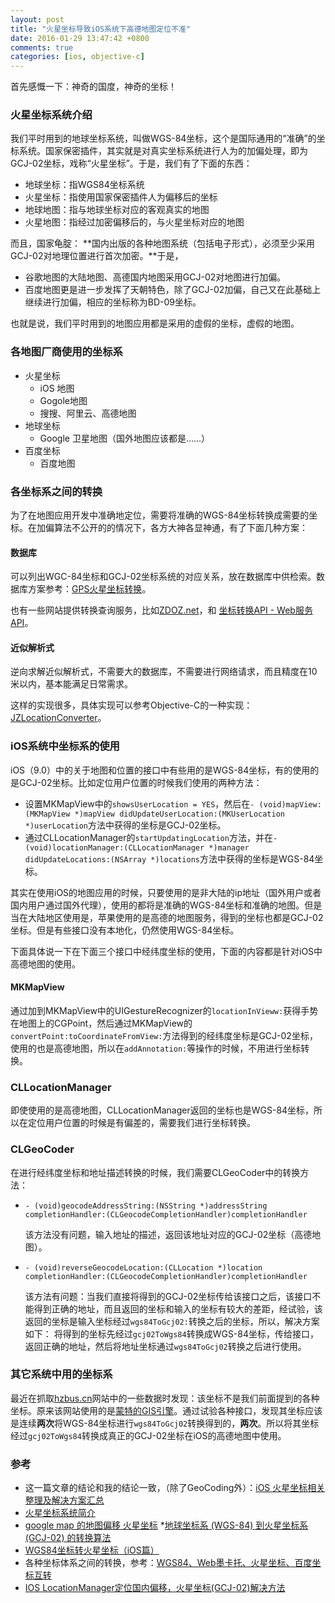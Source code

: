 ```yaml
---
layout: post
title: "火星坐标导致iOS系统下高德地图定位不准"
date: 2016-01-29 13:47:42 +0800
comments: true
categories: [ios, objective-c]
---
```


首先感慨一下：神奇的国度，神奇的坐标！

### 火星坐标系统介绍

<!-- more -->

我们平时用到的地球坐标系统，叫做WGS-84坐标，这个是国际通用的“准确”的坐标系统。国家保密插件，其实就是对真实坐标系统进行人为的加偏处理，即为GCJ-02坐标，戏称“火星坐标”。于是，我们有了下面的东西：

* 地球坐标：指WGS84坐标系统
* 火星坐标：指使用国家保密插件人为偏移后的坐标
* 地球地图：指与地球坐标对应的客观真实的地图
* 火星地图：指经过加密偏移后的，与火星坐标对应的地图

而且，国家龟腚： **国内出版的各种地图系统（包括电子形式），必须至少采用GCJ-02对地理位置进行首次加密。**于是，

* 谷歌地图的大陆地图、高德国内地图采用GCJ-02对地图进行加偏。
* 百度地图更是进一步发挥了天朝特色，除了GCJ-02加偏，自己又在此基础上继续进行加偏，相应的坐标称为BD-09坐标。

也就是说，我们平时用到的地图应用都是采用的虚假的坐标，虚假的地图。

### 各地图厂商使用的坐标系

* 火星坐标
    * iOS 地图
    * Gogole地图
    * 搜搜、阿里云、高德地图
* 地球坐标
    * Google 卫星地图（国外地图应该都是……）
* 百度坐标
    * 百度地图

### 各坐标系之间的转换

为了在地图应用开发中准确地定位，需要将准确的WGS-84坐标转换成需要的坐标。在加偏算法不公开的的情况下，各方大神各显神通，有了下面几种方案：

#### 数据库

可以列出WGC-84坐标和GCJ-02坐标系统的对应关系，放在数据库中供检索。数据库方案参考：[GPS火星坐标转换](http://code4app.com/ios/GPS%E7%81%AB%E6%98%9F%E5%9D%90%E6%A0%87%E8%BD%AC%E6%8D%A2/51c2564f6803fa9a29000000)。

也有一些网站提供转换查询服务，比如[ZDOZ.net](http://www.zdoz.net/)，和 [坐标转换API - Web服务API](http://lbsyun.baidu.com/index.php?title=webapi/guide/changeposition)。

#### 近似解析式

逆向求解近似解析式，不需要大的数据库，不需要进行网络请求，而且精度在10米以内，基本能满足日常需求。

这样的实现很多，具体实现可以参考Objective-C的一种实现：[JZLocationConverter](https://github.com/JackZhouCn/JZLocationConverter)。

### iOS系统中坐标系的使用

iOS（9.0）中的关于地图和位置的接口中有些用的是WGS-84坐标，有的使用的是GCJ-02坐标。比如定位用户位置的时候我们使用的两种方法：

* 设置MKMapView中的`showsUserLocation = YES`，然后在`- (void)mapView:(MKMapView *)mapView didUpdateUserLocation:(MKUserLocation *)userLocation`方法中获得的坐标是GCJ-02坐标。
* 通过CLLocationManager的`startUpdatingLocation`方法，并在`- (void)locationManager:(CLLocationManager *)manager didUpdateLocations:(NSArray *)locations`方法中获得的坐标是WGS-84坐标。

其实在使用iOS的地图应用的时候，只要使用的是非大陆的ip地址（国外用户或者国内用户通过国外代理），使用的都将是准确的WGS-84坐标和准确的地图。但是当在大陆地区使用是，苹果使用的是高德的地图服务，得到的坐标也都是GCJ-02坐标。但是有些接口没有本地化，仍然使用WGS-84坐标。

下面具体说一下在下面三个接口中经纬度坐标的使用，下面的内容都是针对iOS中高德地图的使用。

#### MKMapView

通过加到MKMapView中的UIGestureRecognizer的`locationInVieww:`获得手势在地图上的CGPoint，然后通过MKMapView的`convertPoint:toCoordinateFromView:`方法得到的经纬度坐标是GCJ-02坐标，使用的也是高德地图，所以在`addAnnotation:`等操作的时候，不用进行坐标转换。

### CLLocationManager

即使使用的是高德地图，CLLocationManager返回的坐标也是WGS-84坐标，所以在定位用户位置的时候是有偏差的，需要我们进行坐标转换。

### CLGeoCoder

在进行经纬度坐标和地址描述转换的时候，我们需要CLGeoCoder中的转换方法：

* `- (void)geocodeAddressString:(NSString *)addressString completionHandler:(CLGeocodeCompletionHandler)completionHandler`

    该方法没有问题，输入地址的描述，返回该地址对应的GCJ-02坐标（高德地图）。

* `- (void)reverseGeocodeLocation:(CLLocation *)location completionHandler:(CLGeocodeCompletionHandler)completionHandler`

    该方法有问题：当我们直接将得到的GCJ-02坐标传给该接口之后，该接口不能得到正确的地址，而且返回的坐标和输入的坐标有较大的差距，经试验，该返回的坐标是输入坐标经过`wgs84ToGcj02:`转换之后的坐标，所以，解决方案如下：
    将得到的坐标先经过`gcj02ToWgs84`转换成WGS-84坐标，传给接口，返回正确的地址，然后将地址坐标通过`wgs84ToGcj02`转换之后进行使用。

### 其它系统中用的坐标系
最近在抓取[hzbus.cn](http://www.hzbus.cn)网站中的一些数据时发现：该坐标不是我们前面提到的各种坐标。原来该网站使用的是[蒙特的GIS引擎](http://www.mountor.cn/rjcp_377.html)。通过试验各种接口，发现其坐标应该是连续**两次**将WGS-84坐标进行`wgs84ToGcj02`转换得到的，**两次**。所以将其坐标经过`gcj02ToWgs84`转换成真正的GCJ-02坐标在iOS的高德地图中使用。


### 参考

* 这一篇文章的结论和我的结论一致，（除了GeoCoding外）：[iOS 火星坐标相关整理及解决方案汇总](http://blog.it985.com/7728.html)
* [火星坐标系统简介](http://blog.csdn.net/giswens/article/details/8775121)
* [google map 的地图偏移 火星坐标](http://blog.csdn.net/giswens/article/details/8775267)
*[地球坐标系 (WGS-84) 到火星坐标系 (GCJ-02) 的转换算法](http://blog.csdn.net/coolypf/article/details/8686588)
* [WGS84坐标转火星坐标（iOS篇）](http://blog.csdn.net/giswens/article/details/8775183)
* 各种坐标体系之间的转换，参考：[WGS84、Web墨卡托、火星坐标、百度坐标互转](http://blog.csdn.net/wildboy2001/article/details/12031351)
* [IOS LocationManager定位国内偏移，火星坐标(GCJ-02)解决方法](http://blog.csdn.net/swingpyzf/article/details/16972351)